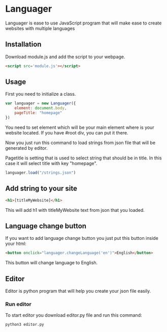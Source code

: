 # Languager

Languager is ease to use JavaScript program that will make ease to create websites with multiple languages

## Installation

Download module.js and add the script to your webpage.

```html
<script src='module.js'></script>
```

## Usage

First you need to initialize a class.

```javascript
var languager = new Languager({
    element: document.body,
    pageTitle: "homepage"
})
```

You need to set element which will be your main element where is your website located. If you have #root div, you can put it there.

Now you just run this command to load strings from json file that will be generated by editor.

Pagetitle is setting that is used to select string that should be in title. In this case it will select title with key "homepage".

```javascript
languager.load("/strings.json")
```

## Add string to your site

```html
<h1>[titleMyWebsite]</h1>
```

This will add h1 with titleMyWebsite text from json that you loaded.

## Language change button

If you want to add language change button you just put this button inside your html:

```html
<button onclick="languager.changeLanguage('en')">English</button>
```

This button will change language to English.

## Editor

Editor is python program that will help you create your json file easily.

### Run editor

To start editor you download editor.py file and run this command:

```
python3 editor.py
```
